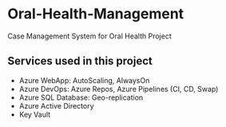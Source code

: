# Oral-Health-Management
Case Management System for Oral Health Project

## Services used in this project
<ul>
  <li>Azure WebApp: AutoScaling, AlwaysOn</li>
  <li>Azure DevOps: Azure Repos, Azure Pipelines (CI, CD, Swap)</li>
  <li>Azure SQL Database: Geo-replication</li>
  <li>Azure Active Directory</li>
  <li>Key Vault</li>
</ul>
